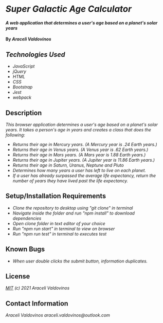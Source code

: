 # _Super Galactic Age Calculator_

#### _A web application that determines a user's age based on a planet's solar years_

#### By _Araceli Valdovinos_

## _Technologies Used_

* _JavaScript_
* _jQuery_
* _HTML_
* _CSS_
* _Bootstrap_
* _Jest_
* _webpack_

## Description
_This browser application determines a user's age based on a planet's solar years. It takes a person's age in years and creates a class that does the following:_
* _Returns their age in Mercury years. (A Mercury year is .24 Earth years.)_
* _Returns their age in Venus years. (A Venus year is .62 Earth years.)_
* _Returns their age in Mars years. (A Mars year is 1.88 Earth years.)_
* _Returns their age in Jupiter years. (A Jupiter year is 11.86 Earth years.)_
* _Returns their age in Saturn, Uranus, Neptune and Pluto_
* _Determines how many years a user has left to live on each planet._
* _If a user has already surpassed the average life expectancy, return the number of years they have lived past the life expectancy._



## Setup/Installation Requirements

* _Clone the repository to desktop using "git clone" in terminal_
* _Navigate inside the folder and run "npm install" to download dependencies_
* _Open clone folder in text editor of your choice_
* _Run "npm run start" in terminal to view on browser_
* _Run "npm run test" in terminal to executes test_


## Known Bugs

* _When user double clicks the submit button, information duplicates._


## License
_[MIT](https://opensource.org/licenses/MIT) (c) 2021 Araceli Valdovinos_


## Contact Information
_Araceli Valdovinos araceli.valdovinos@outlook.com_